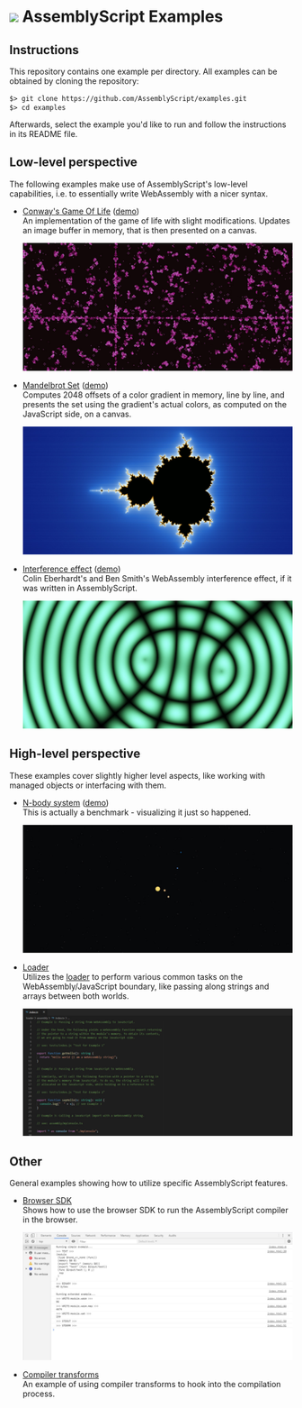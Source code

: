 ![](https://avatars1.githubusercontent.com/u/28916798?s=64) AssemblyScript Examples
=======================

## Instructions

This repository contains one example per directory. All examples can be obtained by cloning the repository:

```
$> git clone https://github.com/AssemblyScript/examples.git
$> cd examples
```

Afterwards, select the example you'd like to run and follow the instructions in its README file.

## Low-level perspective

The following examples make use of AssemblyScript's low-level capabilities, i.e. to essentially write WebAssembly with a nicer syntax.

* [Conway's Game Of Life](./game-of-life) ([demo](https://assemblyscript.github.io/examples/game-of-life/))<br />
  An implementation of the game of life with slight modifications. Updates an image buffer in memory, that is then presented on a canvas.

  <img src="./game-of-life/preview.jpg" />

* [Mandelbrot Set](./mandelbrot) ([demo](https://assemblyscript.github.io/examples/mandelbrot/))<br />
  Computes 2048 offsets of a color gradient in memory, line by line, and presents the set using the gradient's actual colors, as computed on the JavaScript side, on a canvas.

  <img src="./mandelbrot/preview.jpg" />

* [Interference effect](./interference) ([demo](https://assemblyscript.github.io/examples/interference/))<br />
  Colin Eberhardt's and Ben Smith's WebAssembly interference effect, if it was written in AssemblyScript.

  <img src="./interference/preview.jpg" />

## High-level perspective

These examples cover slightly higher level aspects, like working with managed objects or interfacing with them.

* [N-body system](./n-body) ([demo](https://assemblyscript.github.io/examples/n-body/))<br />
  This is actually a benchmark - visualizing it just so happened.

  <img src="./n-body/preview.jpg" />

* [Loader](./loader)<br />
  Utilizes the [loader](https://docs.assemblyscript.org/basics/loader) to perform various common tasks on the WebAssembly/JavaScript boundary, like passing along strings and arrays between both worlds.

  <img src="./loader/preview.jpg" />

## Other

General examples showing how to utilize specific AssemblyScript features.

* [Browser SDK](./sdk)<br />
  Shows how to use the browser SDK to run the AssemblyScript compiler in the browser.

  <img src="./sdk/preview.jpg" />

* [Compiler transforms](./transform)<br />
  An example of using compiler transforms to hook into the compilation process.
